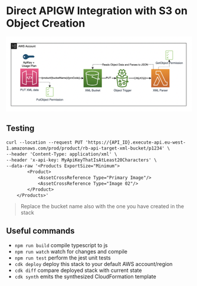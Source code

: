 # Direct APIGW Integration with S3 on Object Creation

![arch](./docs/arch.png "Architecture")

## Testing

```
curl --location --request PUT 'https://{API_ID}.execute-api.eu-west-1.amazonaws.com/prod/product/rb-api-target-xml-bucket/p1234' \
--header 'Content-Type: application/xml' \
--header 'x-api-key: MyApiKeyThatIsAtLeast20Characters' \
--data-raw '<Products ExportSize="Minimum">
        <Product>
            <AssetCrossReference Type="Primary Image"/>
            <AssetCrossReference Type="Image 02"/>
        </Product>
    </Products>'
```

> Replace the bucket name also with the one you have created in the stack

## Useful commands

- `npm run build` compile typescript to js
- `npm run watch` watch for changes and compile
- `npm run test` perform the jest unit tests
- `cdk deploy` deploy this stack to your default AWS account/region
- `cdk diff` compare deployed stack with current state
- `cdk synth` emits the synthesized CloudFormation template
